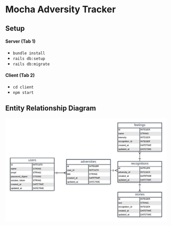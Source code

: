 # Mocha Adversity Tracker

## Setup

#### Server (Tab 1)
- `bundle install`
- `rails db:setup`
- `rails db:migrate`

#### Client (Tab 2)
- `cd client`
- `npm start`

## Entity Relationship Diagram

!["Entity Relationship Diagram"](/README_img_01.png "Entity Relationship Diagram")
